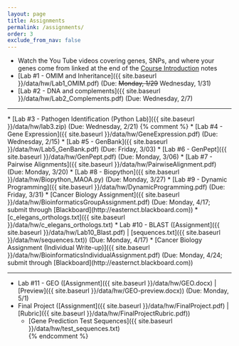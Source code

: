```yaml
---
layout: page
title: Assignments 
permalink: /assignments/
order: 3
exclude_from_nav: false
---
```

* Watch the You Tube videos covering genes, SNPs, and where your genes come from linked at the end of the <a href = "../notes/">Course Introduction</a> notes
* [Lab #1 - OMIM and Inheritance]({{ site.baseurl }}/data/hw/Lab1_OMIM.pdf) (Due: <strike>Monday, 1/29</strike> Wednesday, 1/31) 
* [Lab #2 - DNA and complements]({{ site.baseurl }}/data/hw/Lab2_Complements.pdf) (Due: Wednesday, 2/7) 
<hr>
* [Lab #3 - Pathogen Identification (Python Lab)]({{ site.baseurl }}/data/hw/lab3.zip) (Due: Wednesday, 2/21) 
{% comment %}
* [Lab #4 - Gene Expression]({{ site.baseurl }}/data/hw/GeneExpression.pdf) (Due: Wednesday, 2/15) 
* [Lab #5 - GenBank]({{ site.baseurl }}/data/hw/Lab5_GenBank.pdf) (Due: Friday, 3/03) 
* [Lab #6 - GenPept]({{ site.baseurl }}/data/hw/GenPept.pdf) (Due: Monday, 3/06) 
* [Lab #7 - Pairwise Alignments]({{ site.baseurl }}/data/hw/PairwiseAlignment.pdf) (Due: Monday, 3/20) 
* [Lab #8 - Biopython]({{ site.baseurl }}/data/hw/Biopython_MAOA.py) (Due: Monday, 3/27) 
* [Lab #9 - Dynamic Programming]({{ site.baseurl }}/data/hw/DynamicProgramming.pdf) (Due: Friday, 3/31) 
* [Cancer Biology Assignment]({{ site.baseurl }}/data/hw/BioinformaticsGroupAssignment.pdf) (Due: Monday, 4/17; submit through [Blackboard](http://easternct.blackboard.com)) 
	* [c_elegans_orthologs.txt]({{ site.baseurl }}/data/hw/c_elegans_orthologs.txt) 
* Lab #10 - BLAST ([Assignment]({{ site.baseurl }}/data/hw/Lab10_Blast.pdf) |
[sequences.txt]({{ site.baseurl }}/data/hw/sequences.txt)) (Due: Monday, 4/17)
* [Cancer Biology Assignment (Individual Write-up)]({{ site.baseurl }}/data/hw/BioinformaticsIndividualAssignment.pdf) (Due: Monday, 4/24; submit through [Blackboard](http://easternct.blackboard.com)) 

***
* Lab #11 - GEO ([Assignment]({{ site.baseurl }}/data/hw/GEO.docx) |
[Preview]({{ site.baseurl }}/data/hw/GEO-preview.docx)) (Due: Monday, 5/1)
* Final Project ([Assignment]({{ site.baseurl }}/data/hw/FinalProject.pdf) | 
[Rubric]({{ site.baseurl }}/data/hw/FinalProjectRubric.pdf))
	* [Gene Prediction Test Sequences]({{ site.baseurl }}/data/hw/test_sequences.txt)  
{% endcomment %}

